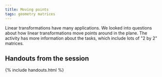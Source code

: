 ```yaml
---
title: Moving points
tags: geometry matrices
---
```


Linear transformations have many applications. We looked into questions about how linear transformations move points around in the plane. The activity has more information about the tasks, which include lots of "2 by 2" matrices.<!--more-->

## Handouts from the session

{% include handouts.html %}
